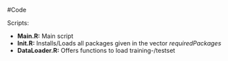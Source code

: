 #Code

Scripts:
* **Main.R:** Main script
* **Init.R:** Installs/Loads all packages given in the vector *requiredPackages*
* **DataLoader.R:** Offers functions to load training-/testset
